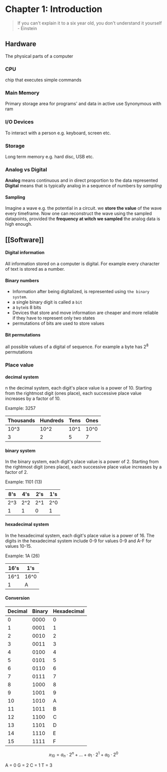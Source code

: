 # Chapter 1: Introduction
> If you can't explain it to a six year old, you don't understand it yourself - Einstein
## Hardware
The physical parts of a computer
### CPU
chip that executes simple commands
### Main Memory
Primary storage area for programs' and data in active use
Synonymous with ram
### I/O Devices
To interact with a person e.g. keyboard, screen etc.
### Storage
Long term memory e.g. hard disc, USB etc.

### Analog vs Digital
**Analog** means continuous and in direct proportion to the data represented
**Digital** means that is typically analog in a sequence of numbers by *sampling*
#### Sampling
Imagine a wave e.g. the potential in a circuit. we **store the value** of the wave every timeframe.
Now one can reconstruct the wave using the sampled datapoints, provided the **frequency at witch we sampled** the analog data is high enough.
## [[Software]]
#### Digital information
All information stored on a computer is digital. For example every character of text is stored as a number.
#### Binary numbers
- Information after being digitalized, is represented using `the binary system`.
- a single binary digit is called a `bit`
- a `byte`is 8 bits
- Devices that store and move information are cheaper and more reliable if they have to represent only two states
- permutations of bits are used to store values
#### Bit permutations
all possible values of a digital of sequence. For example a byte has $2^8$ permutations
### Place value
#### decimal system
n the decimal system, each digit's place value is a power of 10. Starting from the rightmost digit (ones place), each successive place value increases by a factor of 10.

Example: 3257

| Thousands | Hundreds | Tens | Ones |
|-----------|----------|------|------|
|    10^3   |   10^2   | 10^1 | 10^0 |
|     3     |    2     |  5   |  7   |
####  binary system
In the binary system, each digit's place value is a power of 2. Starting from the rightmost digit (ones place), each successive place value increases by a factor of 2.

Example: 1101 (13)

|  8's  |  4's  |  2's  |  1's  |
|-------|-------|-------|-------|
| 2^3   | 2^2   | 2^1   | 2^0   |
|   1   |   1   |   0   |   1   |

#### hexadecimal system
In the hexadecimal system, each digit's place value is a power of 16. The digits in the hexadecimal system include 0-9 for values 0-9 and A-F for values 10-15.

Example: 1A (26)

|  16's  |  1's  |
|--------|-------|
| 16^1   | 16^0  |
|   1    |   A   |

#### Conversion
| Decimal | Binary  | Hexadecimal |
|---------|---------|-------------|
|    0    |   0000  |      0      |
|    1    |   0001  |      1      |
|    2    |   0010  |      2      |
|    3    |   0011  |      3      |
|    4    |   0100  |      4      |
|    5    |   0101  |      5      |
|    6    |   0110  |      6      |
|    7    |   0111  |      7      |
|    8    |   1000  |      8      |
|    9    |   1001  |      9      |
|   10    |   1010  |      A      |
|   11    |   1011  |      B      |
|   12    |   1100  |      C      |
|   13    |   1101  |      D      |
|   14    |   1110  |      E      |
|   15    |   1111  |      F      |

$$
x_{10} = a_n\cdot2^n+...+a_1\cdot2^1+a_0\cdot2^0
$$

A = 0 
G = 2
C = 1
T = 3